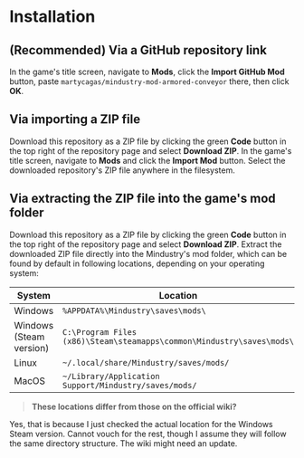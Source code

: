 # Installation

## (Recommended) Via a GitHub repository link

In the game's title screen, navigate to **Mods**, click the **Import GitHub Mod** button, paste `martycagas/mindustry-mod-armored-conveyor` there, then click **OK**.

## Via importing a ZIP file

Download this repository as a ZIP file by clicking the green **Code** button in the top right of the repository page and select **Download ZIP**. In the game's title screen, navigate to **Mods** and click the **Import Mod** button. Select the downloaded repository's ZIP file anywhere in the filesystem.

## Via extracting the ZIP file into the game's mod folder

Download this repository as a ZIP file by clicking the green **Code** button in the top right of the repository page and select **Download ZIP**. Extract the downloaded ZIP file directly into the Mindustry's mod folder, which can be found by default in following locations, depending on your operating system:

| System                  | Location                                                              |
| ----------------------- | --------------------------------------------------------------------- |
| Windows                 | `%APPDATA%\Mindustry\saves\mods\`                                     |
| Windows (Steam version) | `C:\Program Files (x86)\Steam\steamapps\common\Mindustry\saves\mods\` |
| Linux                   | `~/.local/share/Mindustry/saves/mods/`                                |
| MacOS                   | `~/Library/Application Support/Mindustry/saves/mods/`                 |

> **These locations differ from those on the official wiki?**

Yes, that is because I just checked the actual location for the Windows Steam version. Cannot vouch for the rest, though I assume they will follow the same directory structure. The wiki might need an update.
